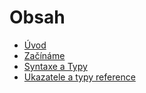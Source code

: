 # Obsah

* [Úvod](README.md)
* [Začínáme](getting-started/README.md)
* [Syntaxe a Typy](syntaxtypes/README.md)
* [Ukazatele a typy reference](pointersreftypes/README.md)